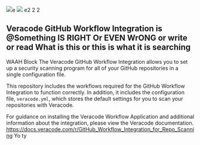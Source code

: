 <img src="imgs/vclogo-light-mode.png#gh-light-mode-only">e
<img src="imgs/vclogo-dark-mode.png#gh-dark-mode-only"> e2 2
2
## Veracode GitHub Workflow Integration is @Something IS RIGHT Or EVEN WrONG or write or read What is this or this is what it is searching
 WAAH Block
The Veracode GitHub Workflow Integration allows you to set up a security scanning program for all of your GitHub repositories in a single configuration file.

This repository includes the workflows required for the GitHub Workflow Integration to function correctly. In addition, it includes the configuration file, `veracode.yml`, which stores the default settings for you to scan your repositories with Veracode.

For guidance on installing the Veracode Workflow Application and additional information about the integration, please view the Veracode documentation.
https://docs.veracode.com/r/GitHub_Workflow_Integration_for_Repo_Scanning Yo ty
